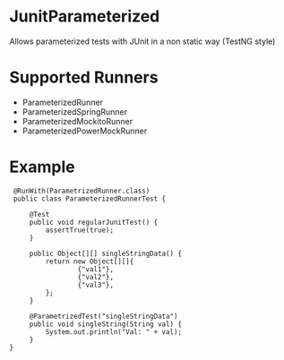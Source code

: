# JunitParameterized
Allows parameterized tests with JUnit in a non static way (TestNG style)

# Supported Runners
- ParameterizedRunner
- ParameterizedSpringRunner
- ParameterizedMockitoRunner
- ParameterizedPowerMockRunner

# Example
     @RunWith(ParametrizedRunner.class)
     public class ParameterizedRunnerTest {
 
         @Test
         public void regularJunitTest() {
             assertTrue(true);
         }
     
         public Object[][] singleStringData() {
             return new Object[][]{
                     {"val1"},
                     {"val2"},
                     {"val3"},
             };
         }
     
         @ParametrizedTest("singleStringData")
         public void singleString(String val) {
             System.out.println("Val: " + val);
         }
    }